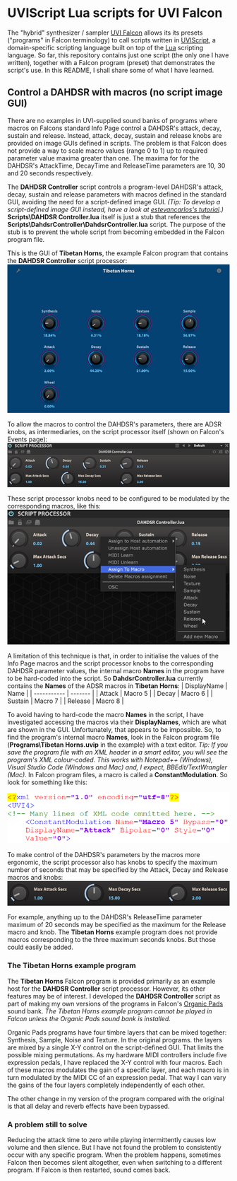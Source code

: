 # UVIScript Lua scripts for UVI Falcon

The "hybrid" synthesizer / sampler [UVI Falcon]( https://www.uvi.net/falcon) allows its its presets ("programs" in Falcon terminology) to call scripts written in [UVIScript](https://www.uvi.net/uviscript/), a domain-specific scripting language built on top of the [Lua](http://www.lua.org/about.html) scripting language. So far, this repository contains just one script (the only one I have written), together with a Falcon program (preset) that demonstrates the script's use. In this README, I shall share some of what I have learned.

## Control a DAHDSR with macros (no script image GUI)

There are no examples in UVI-supplied sound banks of programs where macros on Falcons standard Info Page control a DAHDSR's attack, decay, sustain and release. Instead, attack, decay, sustain and release knobs are provided on image GUIs defined in scripts. The problem is that Falcon does not provide a way to scale macro values (range 0 to 1) up to required parameter value maxima greater than one. The maxima for for the DAHDSR's AttackTime, DecayTime and ReleaseTime parameters are 10, 30 and 20 seconds respectively.

The **DAHDSR Controller** script controls a program-level DAHDSR's attack, decay, sustain and release parameters with macros defined in the standard GUI, avoiding the need for a script-defined image GUI. *(Tip: To develop a script-defined image GUI instead, have a look at  [estevancarlos's tutorial]( https://github.com/estevancarlos/uvi-falcon-scripts).)* **Scripts\DAHDSR Controller.lua** itself is just a stub that references the **Scripts\DahdsrController\DahdsrController.lua** script. The purpose of the stub is to prevent the whole script from becoming embedded in the Falcon program file. 

This is the GUI of **Tibetan Horns**, the example Falcon program that contains the **DAHDSR Controller** script processor:
<img src="Images\Tibetan Horns.png" alt="Tibetan Horns" style="zoom: 80%;" />

To allow the macros to control the DAHDSR's parameters, there are ADSR knobs, as intermediaries, on the script processor itself (shown on Falcon's Events page):
<img src="Images\DAHDSR Controller.png" alt="DAHDSR Controller" style="zoom: 80%;" />

These script processor knobs need to be configured to be modulated by the corresponding macros, like this:
<img src="Images\Assign Macro to Knob.png" alt="Assign Macro to Knob" style="zoom: 80%;" />

A limitation of this technique is that, in order to initialise the values of the Info Page macros and the script processor knobs to the corresponding DAHDSR parameter values, the internal macro **Names** in the program have to be hard-coded into the script. So **DahdsrController.lua** currently contains the **Names** of the ADSR macros in **Tibetan Horns**:
| DisplayName | Name    |
| ----------- | ------- |
| Attack      | Macro 5 |
| Decay       | Macro 6 |
| Sustain     | Macro 7 |
| Release     | Macro 8 |

To avoid having to hard-code the macro **Names** in the script, I have investigated accessing the macros via their **DisplayNames**, which are what are shown in the GUI. Unfortunately, that appears to be impossible.  So, to find the program's internal macro **Names**, look in the Falcon program file (**Programs\Tibetan Horns.uvip** in the example) with a text editor. *Tip: If you save the program file with an XML header in a smart editor, you will see the program's XML colour-coded. This works with Notepad++ (Windows), Visual Studio Code (Windows and Mac) and, I expect, BBEdit/TextWrangler (Mac).* In Falcon program files, a macro is called a **ConstantModulation**.  So look for something like this:

<img src="Images\XML Macro Example.png" alt="XML Macro Example" style="zoom: 80%;" />

To make control of the DAHDSR's parameters by the macros more ergonomic, the script processor also has knobs to specify the maximum number of seconds that may be specified by the Attack, Decay and Release macros and knobs:
<img src="Images\Max Seconds.png" alt="Max Seconds" style="zoom: 80%;" />

For example, anything up to the DAHDSR's ReleaseTime parameter maximum of 20 seconds may be specified as the maximum for the Release macro and knob. The **Tibetan Horns** example program does not provide macros corresponding to the three maximum seconds knobs.  But those could easily be added.

### The Tibetan Horns example program

The **Tibetan Horns** Falcon program is provided primarily as an example host for the **DAHDSR Controller** script processor.  However, its other features may be of interest. I developed the **DAHDSR Controller** script as part of making my own versions of the programs in Falcon's [Organic Pads]( https://www.uvi.net/organic-pads)  sound bank. *The Tibetan Horns example program cannot be played in Falcon unless the Organic Pads sound bank is installed.*

Organic Pads programs have four timbre layers that can be mixed together: Synthesis, Sample, Noise and Texture. In the original programs. the layers are mixed by a single X-Y control on the script-defined GUI. That limits the possible mixing permutations. As my hardware MIDI controllers include five expression pedals, I have replaced the X-Y control with four macros. Each of these macros modulates the gain of a specific layer, and each macro is in turn modulated by the MIDI CC of an expression pedal.  That way I can vary the gains of the four layers completely independently of each other.

The other change in my version of the program compared with the original is that all delay and reverb effects have been bypassed.

### A problem still to solve

Reducing the attack time to zero while playing intermittently causes low volume and then silence. But I have not found the problem to consistently occur with any specific program. When the problem happens, sometimes Falcon then becomes silent altogether, even when switching to a different program. If Falcon is then restarted, sound comes back.